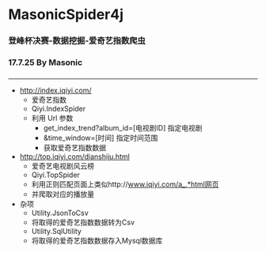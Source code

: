 # MasonicSpider4j
### 登峰杯决赛-数据挖掘-爱奇艺指数爬虫
### 17.7.25 By Masonic
### 

------

- http://index.iqiyi.com/ 
	- 爱奇艺指数
	- Qiyi.IndexSpider
	- 利用 Url 参数
		- get_index_trend?album_id=[电视剧ID] 指定电视剧
		- &time_window=[时间] 指定时间范围
		- 获取爱奇艺指数数据
- http://top.iqiyi.com/dianshiju.html
	- 爱奇艺电视剧风云榜
	- Qiyi.TopSpider
	- 利用正则匹配页面上类似http://www.iqiyi.com/a_.*html网页
	- 并爬取对应的播放量
- 杂项
	- Utility.JsonToCsv
	- 将取得的爱奇艺指数数据转为Csv
	- Utility.SqlUtility
	- 将取得的爱奇艺指数数据存入Mysql数据库

